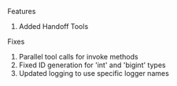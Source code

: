 Features
1. Added Handoff Tools

Fixes
1. Parallel tool calls for invoke methods
2. Fixed ID generation for 'int' and 'bigint' types
3. Updated logging to use specific logger names
